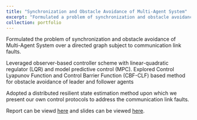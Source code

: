 ```yaml
---
title: "Synchronization and Obstacle Avoidance of Multi-Agent System"
excerpt: "Formulated a problem of synchronization and obstacle avoidance of Multi-Agent System with directed graph. Controllers based on LQR-CBF-CLF and MPC-CBF-CLF was developed."
collection: portfolio
---
```

Formulated the problem of synchronization and obstacle avoidance of Multi-Agent System over a directed graph subject to communication link faults.

Leveraged observer-based controller scheme with linear-quadratic regulator (LQR) and model predictive control (MPC). Explored Control Lyapunov Function and Control Barrier Function (CBF-CLF) based method for obstacle avoidance of leader and follower agents

Adopted a distributed resilient state estimation method upon which we present our own control protocols to address the communication link faults.

Report can be viewd [here](https://www.overleaf.com/read/gpdqjsqvggrh) and slides can be viewed [here](https://docs.google.com/presentation/d/1XK8ie3_NdOfbn96_KCTx3Zc9yU9yDQ0dhDGJp0T_Id0/edit?usp=sharing).
